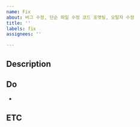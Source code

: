 ```yaml
---
name: Fix
about: 버그 수정, 단순 파일 수정 코드 포맷팅, 오탈자 수정
title: ''
labels: fix
assignees: ''

---
```


## Description

## Do
- 

## ETC

